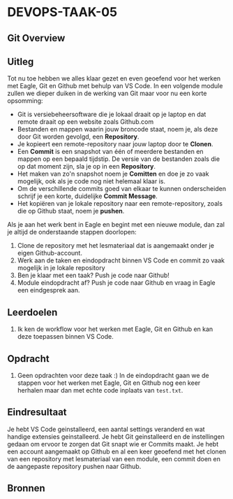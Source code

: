 # DEVOPS-TAAK-05

## Git Overview

## Uitleg

Tot nu toe hebben we alles klaar gezet en even geoefend voor het werken met Eagle, Git en Github met behulp van VS Code. In een volgende module zullen we dieper duiken in de werking van Git maar voor nu een korte opsomming:

* Git is versiebeheersoftware die je lokaal draait op je laptop en dat remote draait op een website zoals Github.com
* Bestanden en mappen waarin jouw broncode staat, noem je, als deze door Git worden gevolgd, een **Repository**.
* Je kopieert een remote-repository naar jouw laptop door te **Clonen**.
* Een **Commit** is een snapshot van één of meerdere bestanden en mappen op een bepaald tijdstip. De versie van de bestanden zoals die op dat moment zijn, sla je op in een **Repository**.
* Het maken van zo'n snapshot noem je **Comitten** en doe je zo vaak mogelijk, ook als je code nog niet helemaal klaar is.
* Om de verschillende commits goed van elkaar te kunnen onderscheiden schrijf je een korte, duidelijke **Commit Message**.
* Het kopiëren van je lokale repository naar een remote-repository, zoals die op Github staat, noem je **pushen**.

Als je aan het werk bent in Eagle en begint met een nieuwe module, dan zal je altijd de onderstaande stappen doorlopen:
1. Clone de repository met het lesmateriaal dat is aangemaakt onder je eigen Github-account.
2. Werk aan de taken en eindopdracht binnen VS Code en commit zo vaak mogelijk in je lokale repository
3. Ben je klaar met een taak? Push je code naar Github!
4. Module eindopdracht af? Push je code naar Github en vraag in Eagle een eindgesprek aan.

## Leerdoelen

1. Ik ken de workflow voor het werken met Eagle, Git en Github en kan deze toepassen binnen VS Code.

## Opdracht

1. Geen opdrachten voor deze taak :) In de eindopdracht gaan we de stappen voor het werken met Eagle, Git en Github nog een keer herhalen maar dan met echte code inplaats van `test.txt`.
   
## Eindresultaat

Je hebt VS Code geinstalleerd, een aantal settings veranderd en wat handige extensies geinstalleerd. Je hebt Git geinstalleerd en de instellingen gedaan om ervoor te zorgen dat Git snapt wie er Commits maakt. Je hebt een account aangemaakt op Github en al een keer geoefend met het clonen van een repository met lesmateriaal van een module, een commit doen en de aangepaste repository pushen naar Github.

## Bronnen
